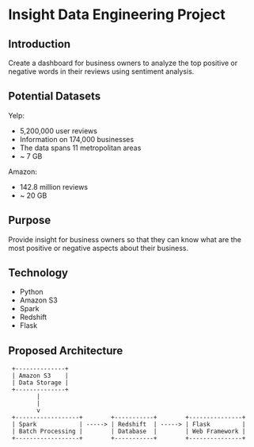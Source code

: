 # Insight Data Engineering Project

## Introduction
Create a dashboard for business owners to analyze the top positive or negative words in their reviews using sentiment analysis.

## Potential Datasets
Yelp:
* 5,200,000 user reviews
* Information on 174,000 businesses
* The data spans 11 metropolitan areas
* ~ 7 GB

Amazon:
* 142.8 million reviews
* ~ 20 GB


## Purpose
Provide insight for business owners so that they can know what are the most positive or negative aspects about their business.

## Technology
* Python
* Amazon S3
* Spark
* Redshift
* Flask


## Proposed Architecture
```
 +--------------+
 | Amazon S3    |
 | Data Storage |
 +--------------+
        |
        |
        v
 +------------------+        +-----------+        +---------------+
 | Spark            | -----> | Redshift  | -----> | Flask         |
 | Batch Processing |        | Database  |        | Web Framework |
 +------------------+        +-----------+        +---------------+
```